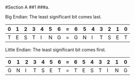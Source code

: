#Section A
##1
###a.

Big Endian: The least significant bit comes last.

0 | 1 | 2 | 3 | 4 | 5 | 6 | = | 6 | 5 | 4 | 3 | 2 | 1 | 0
--|---|---|---|---|---|---|---|---|---|---|---|---|---|---
T | E | S | T | I | N | G | = | G | N | I | T | S | E | T


Little Endian: The least significant bit comes first.

0 | 1 | 2 | 3 | 4 | 5 | 6 | = | 6 | 5 | 4 | 3 | 2 | 1 | 0
--|---|---|---|---|---|---|---|---|---|---|---|---|---|---
G | N | I | T | S | E | T | = | T | E | S | T | I | N | G

